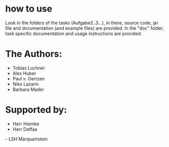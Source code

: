 # how to use
Look in the folders of the tasks (Aufgabe2..3...), in there, source code, jar file and documentation (and example files) are provided. In the "doc" folder, task specific documentation and usage instructions are provided. 
# The Authors:
- Tobias Luchner
- Alex Huber
- Paul v. Oertzen
- Niko Lazarin
- Barbara Mader
# Supported by: 
- Herr Hiemke
- Herr Deffaa

\- LSH Marquartstein
